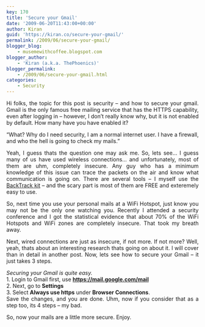 ```yaml
---
key: 170
title: 'Secure your Gmail'
date: '2009-06-20T11:43:00+00:00'
author: Kiran
guid: 'https://kiran.co/secure-your-gmail/'
permalink: /2009/06/secure-your-gmail/
blogger_blog:
    - musemewithcoffee.blogspot.com
blogger_author:
    - 'Kiran (a.k.a. ThePhoenics)'
blogger_permalink:
    - /2009/06/secure-your-gmail.html
categories:
    - Security
---
```


<div style="text-align: justify;">Hi folks, the topic for this post is security – and how to secure your gmail. Gmail is the only famous free mailing service that has the HTTPS capability, even after logging in – however, I don’t really know why, but it is not enabled by default. How many have you have enabled it?

“What? Why do I need security, I am a normal internet user. I have a firewall, and who the hell is going to check my mails.”

Yeah, I guess thats the question one may ask me. So, lets see… I guess many of us have used wireless connections… and unfortunately, most of them are uhm, completely insecure. Any guy who has a minimum knowledge of this issue can trace the packets on the air and know what communication is going on. There are several tools – I myself use the [BackTrack kit](http://www.remote-exploit.org/backtrack.html) – and the scary part is most of them are FREE and exteremely easy to use.

So, next time you use your personal mails at a WiFi Hotspot, just know you may not be the only one watching you. Recently I attended a security conference and I got the statistical evidence that about 70% of the WiFi Hotspots and WiFi zones are completely insecure. That took my breath away.

Next, wired connections are just as insecure, if not more. If not more? Well, yeah, thats about an interesting research thats going on about it. I will cover than in detail in another post. Now, lets see how to secure your Gmail – it just takes 3 steps.

<span><span style="font-style: italic;">Securing your Gmail is quite easy.</span>  
1\. Login to Gmail first, use <span style="font-weight: bold;">https://mail.google.com/mail </span>  
2\. Next, go to <span style="font-weight: bold;">Settings</span>  
3\. Select <span style="font-weight: bold;">Always use https</span> under <span style="font-weight: bold;">Browser Connections</span>.  
Save the changes, and you are done. Uhm, now if you consider that as a step too, its 4 steps – my bad.</span>

So, now your mails are a little more secure. Enjoy.

</div>